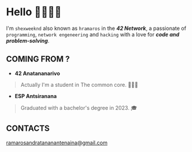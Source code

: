 
# Hello 🫱🏻‍🫲🏾

I'm `shexweeknd` also known as `hramaros` in the ***42 Network***, a passionate of `programming`, `network engeneering` and `hacking` with a love for ***code and problem-solving***.

## COMING FROM ?

- **42 Anatananarivo**

> Actually I'm a student in The common core. 🧑🏾‍💻

- **ESP Antsiranana**

> Graduated with a bachelor's degree in 2023. 🎓

## CONTACTS

<ramarosandratananantenaina@gmail.com>
